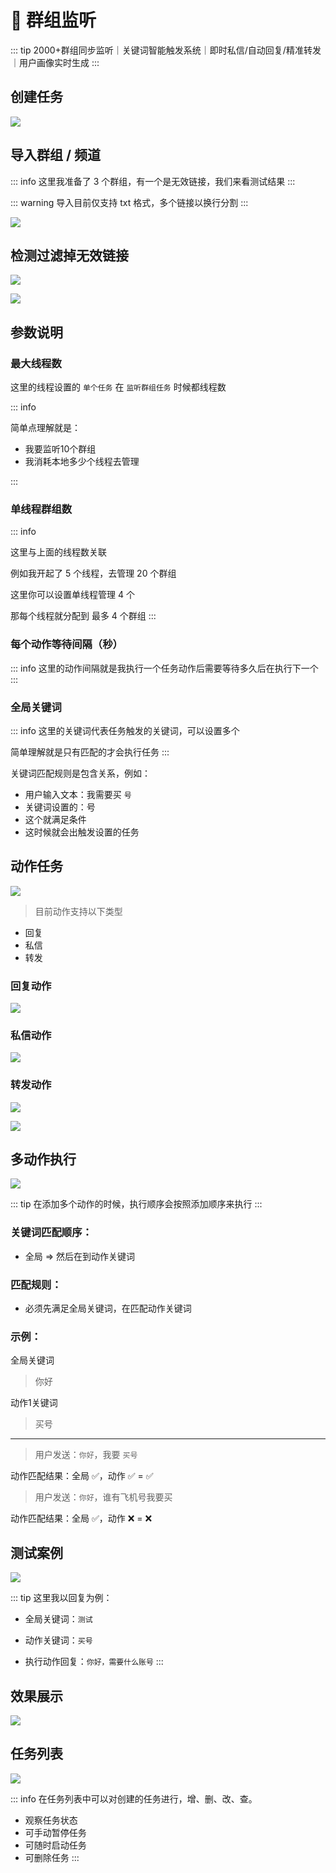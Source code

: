 # 📡 群组监听

::: tip
<span class="counter">2000+</span>群组同步监听｜关键词智能触发系统｜即时私信/自动回复/精准转发｜用户画像实时生成
:::

## 创建任务

![](../assets/monitor/jiantin_1.png)


## 导入群组 / 频道

::: info
这里我准备了 3 个群组，有一个是无效链接，我们来看测试结果
:::

::: warning
导入目前仅支持 txt 格式，多个链接以换行分割
:::

![](../assets/join/join_2.png)

## 检测过滤掉无效链接

![](../assets/join/join_3.png)

![](../assets/join/join_4.png)

## 参数说明

### 最大线程数

这里的线程设置的 `单个任务` 在 `监听群组任务` 时候都线程数

::: info


简单点理解就是：
- 我要监听10个群组
- 我消耗本地多少个线程去管理

:::

### 单线程群组数

::: info

这里与上面的线程数关联

例如我开起了 5 个线程，去管理 20 个群组

这里你可以设置单线程管理 4 个

那每个线程就分配到 最多 4 个群组
:::

### 每个动作等待间隔（秒）

::: info
这里的动作间隔就是我执行一个任务动作后需要等待多久后在执行下一个
:::

### 全局关键词

::: info
这里的关键词代表任务触发的关键词，可以设置多个

简单理解就是只有匹配的才会执行任务
:::

关键词匹配规则是包含关系，例如：

- 用户输入文本：我需要买 `号`
- 关键词设置的：号
- 这个就满足条件
- 这时候就会出触发设置的任务

## 动作任务

![](../assets/monitor/jiantin_2.png)

> 目前动作支持以下类型

- 回复
- 私信
- 转发

### 回复动作

![](../assets/monitor/jiantin_4.png)

### 私信动作

![](../assets/monitor/jiantin_6.png)

### 转发动作

![](../assets/monitor/jiantin_7.png)

![](../assets/monitor/jiantin_8.png)

## 多动作执行

![](../assets/monitor/jiantin_5.png)

::: tip
在添加多个动作的时候，执行顺序会按照添加顺序来执行
:::

### 关键词匹配顺序：

- 全局 => 然后在到动作关键词

### 匹配规则：

- 必须先满足全局关键词，在匹配动作关键词

### 示例：

全局关键词

> 你好

动作1关键词 

>买号
--- 
> 用户发送：`你好`，我要 `买号`

动作匹配结果：全局 ✅，动作 ✅ = ✅

> 用户发送：`你好`，谁有飞机号我要买

动作匹配结果：全局 ✅，动作 ❌ = ❌


## 测试案例

![](../assets/monitor/jiantin_9.png)

::: tip
这里我以回复为例：

- 全局关键词：`测试`

- 动作关键词：`买号`

- 执行动作回复：`你好，需要什么账号`
:::


## 效果展示

![](../assets/monitor/jiantin_11.png)

## 任务列表

![](../assets/monitor/jiantin_10.png)

::: info
在任务列表中可以对创建的任务进行，增、删、改、查。

- 观察任务状态
- 可手动暂停任务
- 可随时启动任务
- 可删除任务
:::
